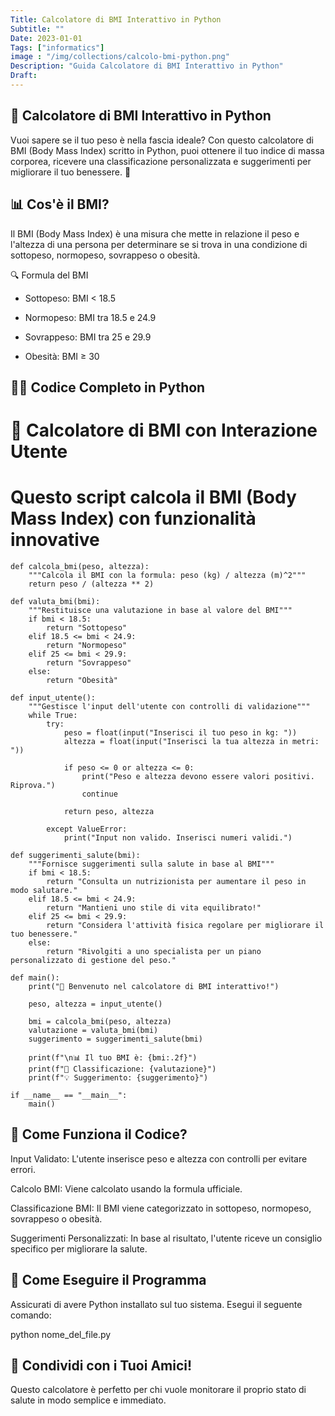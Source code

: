 ```yaml
---
Title: Calcolatore di BMI Interattivo in Python
Subtitle: ""
Date: 2023-01-01
Tags: ["informatics"]
image : "/img/collections/calcolo-bmi-python.png"
Description: "Guida Calcolatore di BMI Interattivo in Python"
Draft: 
---
```


## 🧮 Calcolatore di BMI Interattivo in Python

Vuoi sapere se il tuo peso è nella fascia ideale? Con questo calcolatore di BMI (Body Mass Index) scritto in Python, puoi ottenere il tuo indice di massa corporea, ricevere una classificazione personalizzata e suggerimenti per migliorare il tuo benessere. 💪

## 📊 Cos'è il BMI?

Il BMI (Body Mass Index) è una misura che mette in relazione il peso e l'altezza di una persona per determinare se si trova in una condizione di sottopeso, normopeso, sovrappeso o obesità.

🔍 Formula del BMI


- Sottopeso: BMI < 18.5

- Normopeso: BMI tra 18.5 e 24.9

- Sovrappeso: BMI tra 25 e 29.9

- Obesità: BMI ≥ 30


## 🧑‍💻 Codice Completo in Python

# 🧮 Calcolatore di BMI con Interazione Utente

# Questo script calcola il BMI (Body Mass Index) con funzionalità innovative

```
def calcola_bmi(peso, altezza):
    """Calcola il BMI con la formula: peso (kg) / altezza (m)^2"""
    return peso / (altezza ** 2)

def valuta_bmi(bmi):
    """Restituisce una valutazione in base al valore del BMI"""
    if bmi < 18.5:
        return "Sottopeso"
    elif 18.5 <= bmi < 24.9:
        return "Normopeso"
    elif 25 <= bmi < 29.9:
        return "Sovrappeso"
    else:
        return "Obesità"

def input_utente():
    """Gestisce l'input dell'utente con controlli di validazione"""
    while True:
        try:
            peso = float(input("Inserisci il tuo peso in kg: "))
            altezza = float(input("Inserisci la tua altezza in metri: "))

            if peso <= 0 or altezza <= 0:
                print("Peso e altezza devono essere valori positivi. Riprova.")
                continue

            return peso, altezza

        except ValueError:
            print("Input non valido. Inserisci numeri validi.")

def suggerimenti_salute(bmi):
    """Fornisce suggerimenti sulla salute in base al BMI"""
    if bmi < 18.5:
        return "Consulta un nutrizionista per aumentare il peso in modo salutare."
    elif 18.5 <= bmi < 24.9:
        return "Mantieni uno stile di vita equilibrato!"
    elif 25 <= bmi < 29.9:
        return "Considera l'attività fisica regolare per migliorare il tuo benessere."
    else:
        return "Rivolgiti a uno specialista per un piano personalizzato di gestione del peso."

def main():
    print("🔢 Benvenuto nel calcolatore di BMI interattivo!")

    peso, altezza = input_utente()

    bmi = calcola_bmi(peso, altezza)
    valutazione = valuta_bmi(bmi)
    suggerimento = suggerimenti_salute(bmi)

    print(f"\n📊 Il tuo BMI è: {bmi:.2f}")
    print(f"📌 Classificazione: {valutazione}")
    print(f"💡 Suggerimento: {suggerimento}")

if __name__ == "__main__":
    main()

```

## 🧰 Come Funziona il Codice?

Input Validato: L'utente inserisce peso e altezza con controlli per evitare errori.

Calcolo BMI: Viene calcolato usando la formula ufficiale.

Classificazione BMI: Il BMI viene categorizzato in sottopeso, normopeso, sovrappeso o obesità.

Suggerimenti Personalizzati: In base al risultato, l'utente riceve un consiglio specifico per migliorare la salute.

##  🚀 Come Eseguire il Programma

Assicurati di avere Python installato sul tuo sistema. Esegui il seguente comando:

python nome_del_file.py

## 📣 Condividi con i Tuoi Amici!

Questo calcolatore è perfetto per chi vuole monitorare il proprio stato di salute in modo semplice e immediato.
